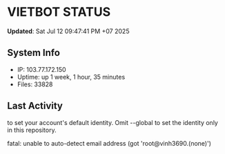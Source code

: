 # VIETBOT STATUS
**Updated**: Sat Jul 12 09:47:41 PM +07 2025

## System Info
- IP: 103.77.172.150
- Uptime: up 1 week, 1 hour, 35 minutes
- Files: 33828

## Last Activity

to set your account's default identity.
Omit --global to set the identity only in this repository.

fatal: unable to auto-detect email address (got 'root@vinh3690.(none)')
